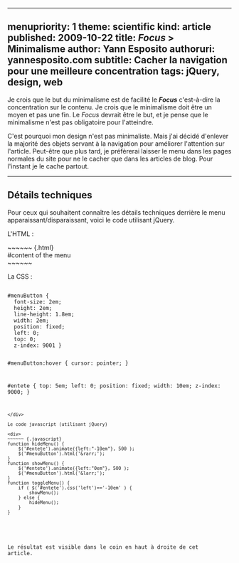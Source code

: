 -----
menupriority:   1
theme: scientific
kind:           article
published: 2009-10-22
title: <em>Focus</em> &gt; Minimalisme
author: Yann Esposito
authoruri: yannesposito.com
subtitle: Cacher la navigation pour une meilleure concentration
tags:  jQuery, design, web
-----

 Je crois que le but du minimalisme est de facilité le <em><strong>Focus</strong></em> c'est-à-dire la concentration sur le contenu.   Je crois que le minimalisme doit être un moyen et pas une fin. Le <em>Focus</em> devrait être le but, et je pense que le minimalisme n'est pas obligatoire pour l'atteindre.

C'est pourquoi mon design n'est pas minimaliste. Mais j'ai décidé d'enlever la majorité des objets servant à la navigation pour améliorer l'attention sur l'article. Peut-être que plus tard, je préfèrerai laisser le menu dans les pages normales du site pour ne le cacher que dans les articles de blog.
Pour l'instant je le cache partout.

---

## Détails techniques

Pour ceux qui souhaitent connaître les détails techniques derrière le menu apparaissant/disparaissant, voici le code utilisant jQuery.

L'HTML : 

<div>
~~~~~~ {.html}
<div id="menuButton"></div>
<div id="entete">#content of the menu</div>
~~~~~~
</div>

La CSS : 

<div><code class="css">
#menuButton {
  font-size: 2em;
  height: 2em;
  line-height: 1.8em;
  width: 2em;
  position: fixed;
  left: 0;
  top: 0; 
  z-index: 9001 }

#menuButton:hover {
  cursor: pointer; }

#entete {
  top: 5em;
  left: 0;
  position: fixed;
  width: 10em;
  z-index: 9000; }
~~~~~~
</div>

Le code javascript (utilisant jQuery)

<div>
~~~~~~ {.javascript}
function hideMenu() {
    $('#entete').animate({left:"-10em"}, 500 );
    $('#menuButton').html('&rarr;');
}
function showMenu() {
    $('#entete').animate({left:"0em"}, 500 );
    $('#menuButton').html('&larr;');
}
function toggleMenu() {
    if ( $('#entete').css('left')=='-10em' ) {
        showMenu();
    } else {
        hideMenu();
    }
}
~~~~~~
</div>

Le résultat est visible dans le coin en haut à droite de cet article. 
